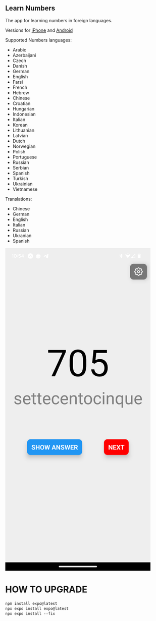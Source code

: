 ## Learn Numbers

The app for learning numbers in foreign languages.

Versions for [iPhone](https://apps.apple.com/app/learn-foreign-numbers/id6446691361?platform=iphone) and [Android](https://play.google.com/store/apps/details?id=com.proton2.learnnumbers)

Supported Numbers languages:

- Arabic
- Azerbaijani
- Czech
- Danish
- German
- English
- Farsi
- French
- Hebrew
- Chinese
- Croatian
- Hungarian
- Indonesian
- Italian
- Korean
- Lithuanian
- Latvian
- Dutch
- Norwegian
- Polish
- Portuguese
- Russian
- Serbian
- Spanish
- Turkish
- Ukrainian
- Vietnamese

Translations:

- Chinese
- German
- English
- Italian
- Russian
- Ukranian
- Spanish

![Screenshot](screenshot.png)

# HOW TO UPGRADE

```
npm install expo@latest
npx expo install expo@latest
npx expo install --fix
```